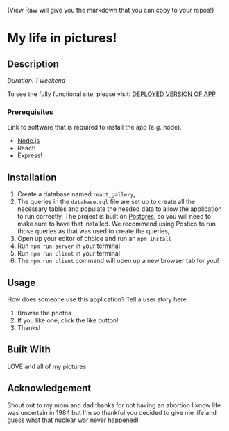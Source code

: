 (View Raw will give you the markdown that you can copy to your repos!)

# My life in pictures!

## Description

_Duration: 1 weekend_

To see the fully functional site, please visit: [DEPLOYED VERSION OF APP](www.heroku.com)


### Prerequisites

Link to software that is required to install the app (e.g. node).

- [Node.js](https://nodejs.org/en/)
- React!
- Express!

## Installation

1. Create a database named `react_gallery`,
2. The queries in the `database.sql` file are set up to create all the necessary tables and populate the needed data to allow the application to run correctly. The project is built on [Postgres](https://www.postgresql.org/download/), so you will need to make sure to have that installed. We recommend using Postico to run those queries as that was used to create the queries, 
3. Open up your editor of choice and run an `npm install`
4. Run `npm run server` in your terminal
5. Run `npm run client` in your terminal
6. The `npm run client` command will open up a new browser tab for you!

## Usage
How does someone use this application? Tell a user story here.

1. Browse the photos
2. If you like one, click the like button!
3. Thanks!

## Built With

LOVE and all of my pictures

## Acknowledgement
Shout out to my mom and dad thanks for not having an abortion I know life was uncertain in 1984 but I'm so thankful you decided to give me life and guess what that nuclear war never happened!

